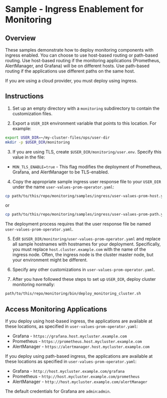 # Sample - Ingress Enablement for Monitoring

## Overview

These samples demonstrate how to deploy monitoring components with ingress enabled. You can choose to use host-based routing or path-based routing. Use host-based routing if the monitoring applications (Prometheus, AlertManager, and Grafana) will be on different hosts. Use path-based routing if the applications use different paths on the same host.

If you are using a cloud provider, you must deploy using ingress.

## Instructions

1. Set up an empty directory with a `monitoring` subdirectory to contain the customization files. 

2. Export a `USER_DIR` environment variable that points to this
location. For example:

```bash
export USER_DIR=~/my-cluster-files/ops/user-dir
mkdir -p $USER_DIR/monitoring
```

3. If you are using TLS, create `$USER_DIR/monitoring/user.env`. Specify this value in the file:

* `MON_TLS_ENABLE=true` - This flag modifies the deployment of Prometheus,
Grafana, and AlertManager to be TLS-enabled. 

4. Copy the appropriate sample ingress user response file to your `USER_DIR` under the name `user-values-prom-operator.yaml`:

```bash
cp path/to/this/repo/monitoring/samples/ingress/user-values-prom-host.yaml $USER_DIR/monitoring/user-values-prom-operator.yaml
```
or
```bash
cp path/to/this/repo/monitoring/samples/ingress/user-values-prom-path.yaml $USER_DIR/monitoring/user-values-prom-operator.yaml
```
The deployment process requires that the user response file be named `user-values-prom-operator.yaml`.

5. Edit `$USER_DIR/monitoring/user-values-prom-operator.yaml` and replace
all sample hostnames with hostnames for your deployment. Specifically, you must replace
`host.cluster.example.com` with the name of the ingress node. Often, the ingress node is the cluster master node, but your environment might be different.

6. Specify any other customizations in `user-values-prom-operator.yaml`.

7. After you have followed these steps to set up `USER_DIR`, deploy cluster
monitoring normally:

```bash
path/to/this/repo/monitoring/bin/deploy_monitoring_cluster.sh
```

## Access Monitoring Applications

If you deploy using host-based ingress, the applications are available at these locations, as specified in `user-values-prom-operator.yaml`:

* Grafana - `https://grafana.host.mycluster.example.com`
* Prometheus - `https://prometheus.host.mycluster.example.com`
* AlertManager - `https://alertmanager.host.mycluster.example.com`

If you deploy using path-based ingress, the applications are available at these locations as specified in `user-values-prom-operator.yaml`:

* Grafana - `http://host.mycluster.example.com/grafana`
* Prometheus - `http://host.mycluster.example.com/prometheus`
* AlertManager - `http://host.mycluster.example.com/alertManager`

The default credentials for Grafana are `admin`:`admin`.
